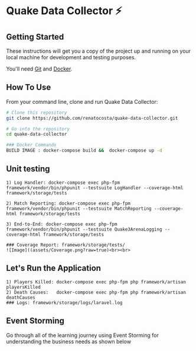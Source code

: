 # Quake Data Collector ⚡️

## Getting Started

These instructions will get you a copy of the project up and running on your local machine for development and testing purposes.

You'll need [Git](https://git-scm.com) and [Docker](https://www.docker.com/products/docker-desktop).


## How To Use 

From your command line, clone and run Quake Data Collector:

```bash
# Clone this repository
git clone https://github.com/renatocosta/quake-data-collector.git

# Go into the repository
cd quake-data-collector

### Docker Commands
BUILD IMAGE : docker-compose build &&  docker-compose up -d
```

## Unit testing
```
1) Log Handler: docker-compose exec php-fpm framework/vendor/bin/phpunit --testsuite LogHandler --coverage-html framework/storage/tests

2) Match Reporting: docker-compose exec php-fpm framework/vendor/bin/phpunit --testsuite MatchReporting --coverage-html framework/storage/tests

3) End-to-End: docker-compose exec php-fpm framework/vendor/bin/phpunit --testsuite Quake3ArenaLogging --coverage-html framework/storage/tests

### Coverage Report: framework/storage/tests/
![Image]((assets/Coverage.png?raw=true)<br><br>
```

## Let's Run the Application 
```
1) Players Killed: docker-compose exec php-fpm php framework/artisan playersKilled
2) Death Causes:   docker-compose exec php-fpm php framework/artisan deathCauses
### Logs: framework/storage/logs/laravel.log
```
## Event Storming

Go through all of the learning journey using Event Storming for understanding the business needs as shown below

